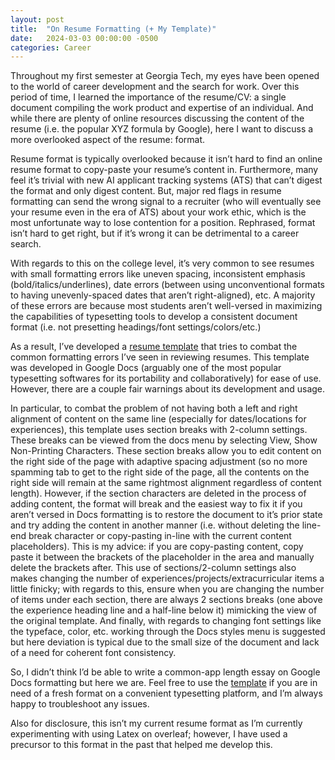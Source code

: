 ```yaml
---
layout: post
title:  "On Resume Formatting (+ My Template)"
date:   2024-03-03 00:00:00 -0500
categories: Career
---
```

Throughout my first semester at Georgia Tech, my eyes have been opened to the world of career development and the search for work. Over this period of time, I learned the importance of the resume/CV: a single document compiling the work product and expertise of an individual. And while there are plenty of online resources discussing the content of the resume (i.e. the popular XYZ formula by Google), here I want to discuss a more overlooked aspect of the resume: format.

Resume format is typically overlooked because it isn’t hard to find an online resume format to copy-paste your resume’s content in. Furthermore, many feel it’s trivial with new AI applicant tracking systems (ATS) that can’t digest the format and only digest content. But, major red flags in resume formatting can send the wrong signal to a recruiter (who will eventually see your resume even in the era of ATS) about your work ethic, which is the most unfortunate way to lose contention for a position. Rephrased, format isn’t hard to get right, but if it’s wrong it can be detrimental to a career search.

With regards to this on the college level, it’s very common to see resumes with small formatting errors like uneven spacing, inconsistent emphasis (bold/italics/underlines), date errors (between using unconventional formats to having unevenly-spaced dates that aren’t right-aligned), etc. A majority of these errors are because most students aren’t well-versed in maximizing the capabilities of typesetting tools to develop a consistent document format (i.e. not presetting headings/font settings/colors/etc.)

As a result, I’ve developed a [resume template](https://docs.google.com/document/d/1g6jHmT-6L9_vq7BdJhqIdAKD17AcQB9vZHnhGXwiuKI/edit) that tries to combat the common formatting errors I’ve seen in reviewing resumes. This template was developed in Google Docs (arguably one of the most popular typesetting softwares for its portability and collaboratively) for ease of use. However, there are a couple fair warnings about its development and usage.

In particular, to combat the problem of not having both a left and right alignment of content on the same line (especially for dates/locations for experiences), this template uses section breaks with 2-column settings. These breaks can be viewed from the docs menu by selecting View, Show Non-Printing Characters. These section breaks allow you to edit content on the right side of the page with adaptive spacing adjustment (so no more spamming tab to get to the right side of the page, all the contents on the right side will remain at the same rightmost alignment regardless of content length). However, if the section characters are deleted in the process of adding content, the format will break and the easiest way to fix it if you aren’t versed in Docs formatting is to restore the document to it’s prior state and try adding the content in another manner (i.e. without deleting the line-end break character or copy-pasting in-line with the current content placeholders). This is my advice: if you are copy-pasting content, copy paste it between the brackets of the placeholder in the area and manually delete the brackets after. This use of sections/2-column settings also makes changing the number of experiences/projects/extracurricular items a little finicky; with regards to this, ensure when you are changing the number of items under each section, there are always 2 sections breaks (one above the experience heading line and a half-line below it) mimicking the view of the original template. And finally, with regards to changing font settings like the typeface, color, etc. working through the Docs styles menu is suggested but here deviation is typical due to the small size of the document and lack of a need for coherent font consistency.

So, I didn’t think I’d be able to write a common-app length essay on Google Docs formatting but here we are. Feel free to use the [template](https://docs.google.com/document/d/1g6jHmT-6L9_vq7BdJhqIdAKD17AcQB9vZHnhGXwiuKI/edit) if you are in need of a fresh format on a convenient typesetting platform, and I’m always happy to troubleshoot any issues.

Also for disclosure, this isn’t my current resume format as I’m currently experimenting with using Latex on overleaf; however, I have used a precursor to this format in the past that helped me develop this.